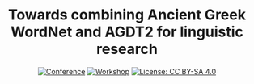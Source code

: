 <div align="center">
 
# Towards combining Ancient Greek WordNet and AGDT2 for linguistic research

[![Conference](https://img.shields.io/badge/conference-ICAGL--2022-brightgreen.svg)]()
[![Workshop](https://img.shields.io/badge/workshop-Digital%20Humanities-orange.svg)]()
[![License: CC BY-SA 4.0](https://img.shields.io/badge/License-CC%20BY--SA%204.0-lightgrey.svg)](https://creativecommons.org/licenses/by-sa/4.0/)

</div>
